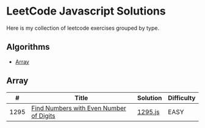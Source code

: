 # LeetCode Javascript Solutions

Here is my collection of leetcode exercises grouped by type.

## Algorithms

* [Array](https://github.com/kamyu104/LeetCode-Solutions#array)

## Array
|  #  | Title           |  Solution       | Difficulty    | 
|-----|---------------- | --------------- | ------------- |
1295 | [Find Numbers with Even Number of Digits](https://leetcode.com/problems/find-numbers-with-even-number-of-digits/)         | [1295.js](./easy/1295.js)     |  EASY    




